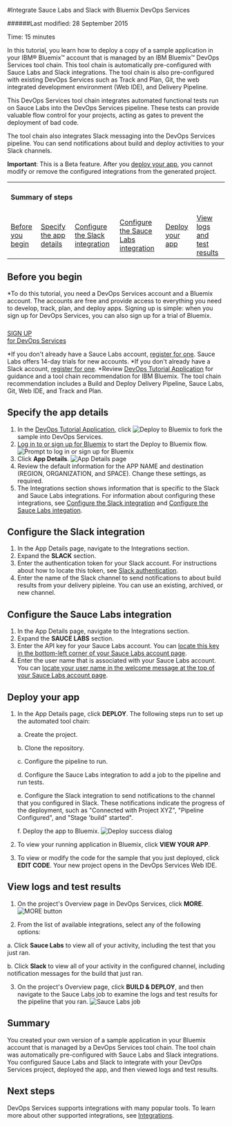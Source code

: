 #Integrate Sauce Labs and Slack with Bluemix DevOps Services

######Last modified: 28 September 2015

Time: 15 minutes 

In this tutorial, you learn how to deploy a copy of a sample application in your IBM&reg; Bluemix&trade; account that is managed by an IBM Bluemix&trade; DevOps Services tool chain. This tool chain is automatically pre-configured with Sauce Labs and Slack integrations. The tool chain is also pre-configured with existing DevOps Services such as Track and Plan, Git, the web integrated development environment (Web IDE), and Delivery Pipeline.

This DevOps Services tool chain integrates automated functional tests run on Sauce Labs into the DevOps Services pipeline. These tests can provide valuable flow control for your projects, acting as gates to prevent the deployment of bad code.

The tool chain also integrates Slack messaging into the DevOps Services pipeline. You can send notifications about build and deploy activities to your Slack channels. 

**Important**: This is a Beta feature. After you [deploy your app](#deploy_app), you cannot modify or remove the configured integrations from the generated project.

<div class="table-of-contents">
 <table>
   <tr>
     <td colspan="6"><h4>Summary of steps</h4></td>
   </tr>
   <tr>
     <td><a href="#prereq">Before you begin</a></td>
     <td><a href="#app_details">Specify the app details</a></td>
     <td><a href="#configure_slack">Configure the Slack integration</a></td>
     <td><a href="#configure_sauce_labs">Configure the Sauce Labs integration</a></td>
     <td><a href="#deploy_app">Deploy your app</a></td>
     <td><a href="#view_results">View logs and test results</a></td>
   </tr>
 </table>
</div>

<a name='prereq'></a>
## Before you begin

*To do this tutorial, you need a DevOps Services account and a Bluemix account. The accounts are free and provide access to everything you need to develop, track, plan, and deploy apps. Signing up is simple: when you sign up for DevOps Services, you can also sign up for a trial of Bluemix.
<h5> </h5>
<div class="container-fluid small_bottom_space">
   <div class="row pbl button-links" id="overview-links">
		<a href="https://login.jazz.net/psso/proxy/jazzregister?redirect_uri=https%3A%2F%2Fhub.jazz.net%2F" target="_blank" alt-text="Sign up"> 
			<div class="hollowButton">SIGN UP<div class="extra-title">for DevOps Services </div>
			</div>
		</a>
   </div>
</div>

*If you don't already have a Sauce Labs account, [register for one](https://saucelabs.com/). Sauce Labs offers 14-day trials for new accounts.
*If you don't already have a Slack account, [register for one](https://slack.com/).
*Review [DevOps Tutorial Application](https://github.com/oneibmcloud/devops-tutorial-1) for guidance and a tool chain recommendation for IBM Bluemix. The tool chain recommendation includes a Build and Deploy Delivery Pipeline, Sauce Labs, Git, Web IDE, and Track and Plan.

<a name='app_details'></a>
## Specify the app details

1. In the [DevOps Tutorial Application](https://github.com/oneibmcloud/devops-tutorial-1), click <img class="inline" src="./images/deploy-button.png"  alt="Deploy to Bluemix"> to fork the sample into DevOps Services. 
2. [Log in to or sign up for Bluemix](http://bluemix.net/) to start the Deploy to Bluemix flow.
![Prompt to log in or sign up for Bluemix][1]
3. Click **App Details**. 
![App Details page][2]
4. Review the default information for the APP NAME and destination (REGION, ORGANIZATION, and SPACE). Change these settings, as required.
5. The Integrations section shows information that is specific to the Slack and Sauce Labs integrations. For information about configuring these integrations, see [Configure the Slack integration](#configure_slack) and [Configure the Sauce Labs integation](#configure_sauce_labs).


<a name='configure_slack'></a>
## Configure the Slack integration

1. In the App Details page, navigate to the Integrations section. 
2. Expand the **SLACK** section.
3. Enter the authentication token for your Slack account. For instructions about how to locate this token, see [Slack authentication](https://api.slack.com/web#authentication).
4. Enter the name of the Slack channel to send notifications to about build results from your delivery pipleine. You can use an existing, archived, or new channel.
	

<a name='configure_sauce_labs'></a>
## Configure the Sauce Labs integration

1. In the App Details page, navigate to the Integrations section. 
2. Expand the **SAUCE LABS** section.
3. Enter the API key for your Sauce Labs account. You can [locate this key in the bottom-left corner of your Sauce Labs account page](https://saucelabs.com/account).
4. Enter the user name that is associated with your Sauce Labs account. You can [locate your user name in the welcome message at the top of your Sauce Labs account page](https://saucelabs.com/account).


<a name='deploy_app'></a>
## Deploy your app

1. In the App Details page, click **DEPLOY**. The following steps run to set up the automated tool chain:

   a. Create the project.
   
   b. Clone the repository.
   
   c. Configure the pipeline to run.
   
   d. Configure the Sauce Labs integration to add a job to the pipeline and run tests.
   
   e. Configure the Slack integration to send notifications to the channel that you configured in Slack. These notifications indicate the progress of the deployment, such as "Connected with Project XYZ", "Pipeline Configured", and "Stage 'build" started".
   
   f. Deploy the app to Bluemix.
   ![Deploy success dialog][3] 
   
2. To view your running application in Bluemix, click **VIEW YOUR APP**. 

3. To view or modify the code for the sample that you just deployed, click **EDIT CODE**. Your new project opens in the DevOps Services Web IDE.
 


<a name='view_results'></a>
## View logs and test results

1. On the project's Overview page in DevOps Services, click **MORE**. 
![MORE button][4]

2. From the list of available integrations, select any of the following options:  

  a. Click **Sauce Labs** to view all of your activity, including the test that you just ran.

  b. Click **Slack** to view all of your activity in the configured channel, including notification messages for the build that just ran.
    
3. On the project's Overview page, click **BUILD & DEPLOY**, and then navigate to the Sauce Labs job to examine the logs and test results for the pipeline that you ran.
![Sauce Labs job][5]


<a name='summary'></a>
## Summary

You created your own version of a sample application in your Bluemix account that is managed by a DevOps Services tool chain. The tool chain was automatically pre-configured with Sauce Labs and Slack integrations. You configured Sauce Labs and Slack to integrate with your DevOps Services project, deployed the app, and then viewed logs and test results.


<a name='next_steps'></a>
## Next steps

DevOps Services supports integrations with many popular tools. To learn more about other supported integrations, see [Integrations](/docs/integrations/).




[1]: /tutorials/integrations_ui/images/bm_login.png
[2]: /tutorials/integrations_ui/images/app_details_page.png
[3]: /tutorials/integrations_ui/images/deploy_success.png
[4]: /tutorials/integrations_ui/images/more.png
[5]: /tutorials/integrations_ui/images/sauce_labs_job.png